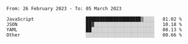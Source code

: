 <!--START_SECTION:waka-->

```text
From: 26 February 2023 - To: 05 March 2023

JavaScript                   ████████████████████▒░░░░   81.02 %
JSON                         ██▓░░░░░░░░░░░░░░░░░░░░░░   10.18 %
YAML                         ██░░░░░░░░░░░░░░░░░░░░░░░   08.13 %
Other                        ░░░░░░░░░░░░░░░░░░░░░░░░░   00.66 %
```

<!--END_SECTION:waka-->
